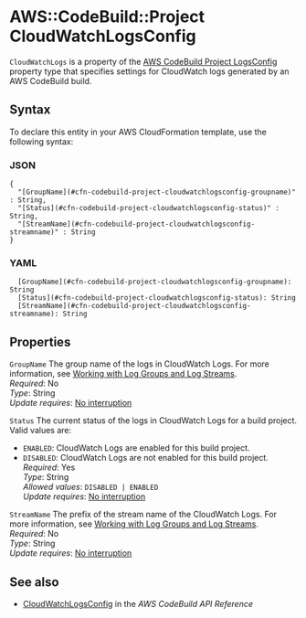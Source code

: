 # AWS::CodeBuild::Project CloudWatchLogsConfig<a name="aws-properties-codebuild-project-cloudwatchlogsconfig"></a>

`CloudWatchLogs` is a property of the [AWS CodeBuild Project LogsConfig ](https://docs.aws.amazon.com/AWSCloudFormation/latest/UserGuide/aws-properties-codebuild-project-logsconfig.html) property type that specifies settings for CloudWatch logs generated by an AWS CodeBuild build\.

## Syntax<a name="aws-properties-codebuild-project-cloudwatchlogsconfig-syntax"></a>

To declare this entity in your AWS CloudFormation template, use the following syntax:

### JSON<a name="aws-properties-codebuild-project-cloudwatchlogsconfig-syntax.json"></a>

```
{
  "[GroupName](#cfn-codebuild-project-cloudwatchlogsconfig-groupname)" : String,
  "[Status](#cfn-codebuild-project-cloudwatchlogsconfig-status)" : String,
  "[StreamName](#cfn-codebuild-project-cloudwatchlogsconfig-streamname)" : String
}
```

### YAML<a name="aws-properties-codebuild-project-cloudwatchlogsconfig-syntax.yaml"></a>

```
  [GroupName](#cfn-codebuild-project-cloudwatchlogsconfig-groupname): String
  [Status](#cfn-codebuild-project-cloudwatchlogsconfig-status): String
  [StreamName](#cfn-codebuild-project-cloudwatchlogsconfig-streamname): String
```

## Properties<a name="aws-properties-codebuild-project-cloudwatchlogsconfig-properties"></a>

`GroupName` <a name="cfn-codebuild-project-cloudwatchlogsconfig-groupname"></a>
The group name of the logs in CloudWatch Logs\. For more information, see [Working with Log Groups and Log Streams](https://docs.aws.amazon.com/AmazonCloudWatch/latest/logs/Working-with-log-groups-and-streams.html)\.  
_Required_: No  
_Type_: String  
_Update requires_: [No interruption](https://docs.aws.amazon.com/AWSCloudFormation/latest/UserGuide/using-cfn-updating-stacks-update-behaviors.html#update-no-interrupt)

`Status` <a name="cfn-codebuild-project-cloudwatchlogsconfig-status"></a>
The current status of the logs in CloudWatch Logs for a build project\. Valid values are:

- `ENABLED`: CloudWatch Logs are enabled for this build project\.
- `DISABLED`: CloudWatch Logs are not enabled for this build project\.
  _Required_: Yes  
  _Type_: String  
  _Allowed values_: `DISABLED | ENABLED`  
  _Update requires_: [No interruption](https://docs.aws.amazon.com/AWSCloudFormation/latest/UserGuide/using-cfn-updating-stacks-update-behaviors.html#update-no-interrupt)

`StreamName` <a name="cfn-codebuild-project-cloudwatchlogsconfig-streamname"></a>
The prefix of the stream name of the CloudWatch Logs\. For more information, see [Working with Log Groups and Log Streams](https://docs.aws.amazon.com/AmazonCloudWatch/latest/logs/Working-with-log-groups-and-streams.html)\.  
_Required_: No  
_Type_: String  
_Update requires_: [No interruption](https://docs.aws.amazon.com/AWSCloudFormation/latest/UserGuide/using-cfn-updating-stacks-update-behaviors.html#update-no-interrupt)

## See also<a name="aws-properties-codebuild-project-cloudwatchlogsconfig--seealso"></a>

- [ CloudWatchLogsConfig](https://docs.aws.amazon.com/codebuild/latest/APIReference/API_CloudWatchLogsConfig.html) in the _AWS CodeBuild API Reference_

